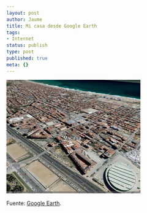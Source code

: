 ```yaml
---
layout: post
author: Jaume
title: Mi casa desde Google Earth
tags:
- Internet
status: publish
type: post
published: true
meta: {}
---
```

<a href="../images_posts/badalona.jpg"><img src="../images_posts/badalonasmall.jpg" alt="badalona" class="marco center" /></a>

Fuente: <a href="http://earth.google.com">Google Earth</a>.
